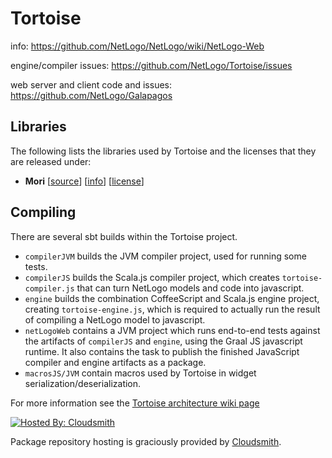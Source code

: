 # Tortoise

info: https://github.com/NetLogo/NetLogo/wiki/NetLogo-Web

engine/compiler issues: https://github.com/NetLogo/Tortoise/issues

web server and client code and issues: https://github.com/NetLogo/Galapagos

## Libraries

The following lists the libraries used by Tortoise and the licenses that they are released under:

  * **Mori** [[source](https://github.com/swannodette/mori)] [[info](http://swannodette.github.io/mori/)] [[license](http://www.eclipse.org/legal/epl-v10.html)]

## Compiling

There are several sbt builds within the Tortoise project.
* `compilerJVM` builds the JVM compiler project, used for running some tests.
* `compilerJS` builds the Scala.js compiler project, which creates `tortoise-compiler.js` that can turn NetLogo models and code into javascript.
* `engine` builds the combination CoffeeScript and Scala.js engine project, creating `tortoise-engine.js`, which is required to actually run the result of compiling a NetLogo model to javascript.
* `netLogoWeb` contains a JVM project which runs end-to-end tests against the artifacts of `compilerJS` and `engine`, using the Graal JS javascript runtime.  It also contains the task to publish the finished JavaScript compiler and engine artifacts as a package.
* `macrosJS/JVM` contain macros used by Tortoise in widget serialization/deserialization.

For more information see the [Tortoise architecture wiki page](https://github.com/NetLogo/Tortoise/wiki/Architecture)

[![Hosted By: Cloudsmith](https://img.shields.io/badge/OSS%20hosting%20by-cloudsmith-blue?logo=cloudsmith&style=flat-square)](https://cloudsmith.com)

Package repository hosting is graciously provided by [Cloudsmith](https://cloudsmith.com).

